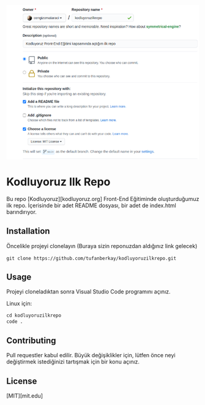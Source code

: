 ![kodluyoruz](https://raw.githubusercontent.com/Kodluyoruz/taskforce/main/git/odev1/figures/github.png)

# Kodluyoruz Ilk Repo

Bu repo [Kodluyoruz][kodluyoruz.org] Front-End Eğitiminde oluşturduğumuz ilk repo. İçerisinde bir adet README dosyası, bir adet de index.html barındırıyor.

## Installation

Öncelikle projeyi clonelayın (Buraya sizin reponuzdan aldığınız link gelecek)

`git clone https://github.com/tufanberkay/kodluyoruzilkrepo.git`

## Usage

Projeyi cloneladıktan sonra Visual Studio Code programını açınız.

Linux için:

```
cd kodluyoruzilkrepo
code .
```

## Contributing

Pull requestler kabul edilir. Büyük değişiklikler için, lütfen önce neyi değiştirmek istediğinizi tartışmak için bir konu açınız.

## License

[MIT][mit.edu]